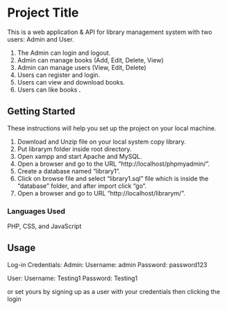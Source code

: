 # Project Title

This is a web application & API for library management system with two users: Admin and User. 
1. The Admin can  login and logout.
2. Admin can manage books (Add, Edit, Delete, View) 
3. Admin can manage users (View, Edit, Delete) 
4. Users can register and login. 
5. Users can view and download books. 
6. Users can like books . 

## Getting Started

These instructions will help you set up the project on your local machine.

1. Download and Unzip file on your local system copy library.
2. Put librarym folder inside root directory.
3. Open xampp and start Apache and MySQL.
4. Open a browser and go to the URL “http://localhost/phpmyadmin/”.
5. Create a database named “library1”.
6. Click on browse file and select “library1.sql” file which is inside the “database” folder, and after import click “go“.
7. Open a browser and go to URL “http://localhost/librarym/”.

### Languages Used

PHP, CSS, and JavaScript


## Usage

Log-in Credentials:
Admin:
Username: admin
Password: password123

User:
Username: Testing1
Password: Testing1

or set yours by signing up as a user with your credentials then clicking the login 



